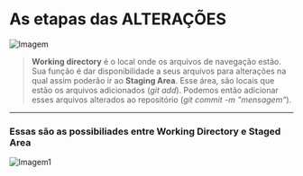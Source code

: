 # As etapas das ALTERAÇÕES

![Imagem](https://d2v0x26thbzlwf.cloudfront.net/prod/190/img/rId5vy54ke00.5h3.png)

> **Working directory** é o local onde os arquivos de navegação estão. Sua função é dar disponibilidade a seus arquivos para alterações na qual assim poderão ir ao **Staging Area**. Esse área, são locais que estão os arquivos adicionados (*git add*). Podemos então adicionar esses arquivos alterados ao repositório (*git commit -m "mensagem"*).

--- 

### Essas são as possibiliades entre Working Directory e Staged Area
![Imagem1](https://d2v0x26thbzlwf.cloudfront.net/prod/190/img/rId6n7ia1810.jh7.png)










<!--stackedit_data:
eyJoaXN0b3J5IjpbMTE1NTEzOTA3MSwxMzYyMjEyODgxLDEzNj
IyMTI4ODEsLTc2MDA5NTA4Niw0Njk5OTUwMTgsLTYxMzEyNzM4
NiwxMTgzNzM0MTIyXX0=
-->